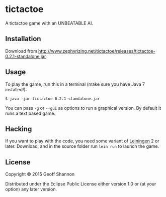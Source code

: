 # tictactoe

A tictactoe game with an UNBEATABLE AI.

## Installation

Download from http://www.zephyrizing.net/tictactoe/releases/tictactoe-0.2.1-standalone.jar

## Usage

To play the game, run this in a terminal (make sure you have Java 7 installed!):

    $ java -jar tictactoe-0.2.1-standalone.jar

You can pass `-g` or `--gui` as options to run a graphical version. By
default it runs a text based game.

## Hacking

If you want to play with the code, you need some variant of
[Leiningen][lein] 2 or later. Download, and in the source folder run
`lein run` to launch the game.

[lein]: http://leiningen.org/

## License

Copyright © 2015 Geoff Shannon

Distributed under the Eclipse Public License either version 1.0 or (at
your option) any later version.
